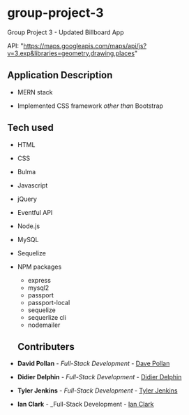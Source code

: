# group-project-3
Group Project 3 - Updated Billboard App

API: "https://maps.googleapis.com/maps/api/js?v=3.exp&libraries=geometry,drawing,places"


## Application Description

*  MERN stack

*  Implemented CSS framework _other than_ Bootstrap

## Tech used

- HTML
- CSS
- Bulma
- Javascript
- jQuery
- Eventful API
- Node.js
- MySQL
- Sequelize
- NPM packages
  - express
  - mysql2
  - passport
  - passport-local
  - sequelize
  - sequerlize cli
  - nodemailer
  
  ## Contributers

- **David Pollan** - _Full-Stack Development_ - [Dave Pollan](https://github.com/dp95000 "David Pollan")
- **Didier Delphin** - _Full-Stack Development_ - [Didier Delphin](https://github.com/Didier-D-crypto "Didier Delphin")
- **Tyler Jenkins** - _Full-Stack Development_ - [Tyler Jenkins](https://github.com/tdj03001 "Tyler Jenkins")
- **Ian Clark** - _Full-Stack Development - [Ian Clark](https://github.com/ianclark226 "Ian Clark")

  
